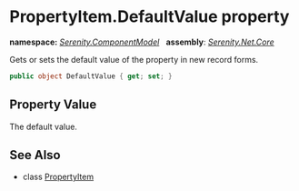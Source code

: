 # PropertyItem.DefaultValue property
**namespace:** *[Serenity.ComponentModel](../../README.md#serenity.componentmodel-namespace)*   **assembly**: *[Serenity.Net.Core](../../README.md)*

Gets or sets the default value of the property in new record forms.

```csharp
public object DefaultValue { get; set; }
```

## Property Value

The default value.

## See Also

* class [PropertyItem](../PropertyItem.md)